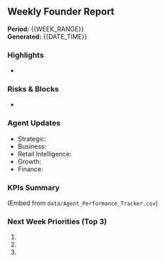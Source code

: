 ## Weekly Founder Report
**Period:** {{WEEK_RANGE}}  
**Generated:** {{DATE_TIME}}

### Highlights
-

### Risks & Blocks
-

### Agent Updates
- Strategic: 
- Business: 
- Retail Intelligence: 
- Growth: 
- Finance: 

### KPIs Summary
(Embed from `data/Agent_Performance_Tracker.csv`)

### Next Week Priorities (Top 3)
1. 
2. 
3. 
